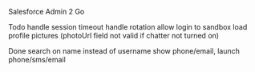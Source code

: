 Salesforce Admin 2 Go


Todo
handle session timeout
handle rotation
allow login to sandbox
load profile pictures (photoUrl field not valid if chatter not turned on)

Done
search on name instead of username
show phone/email, launch phone/sms/email
